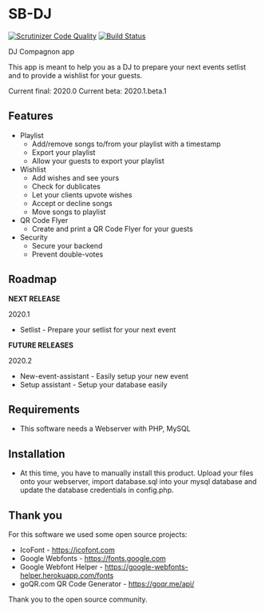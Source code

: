 # SB-DJ

[![Scrutinizer Code Quality](https://scrutinizer-ci.com/g/sballinone/SB-DJ/badges/quality-score.png?b=master)](https://scrutinizer-ci.com/g/sballinone/SB-DJ/?branch=master)
[![Build Status](https://scrutinizer-ci.com/g/sballinone/SB-DJ/badges/build.png?b=master)](https://scrutinizer-ci.com/g/sballinone/SB-DJ/build-status/master)

DJ Compagnon app

This app is meant to help you as a DJ to prepare your next events setlist and to provide a wishlist for your guests.

Current final: 2020.0
Current beta:  2020.1.beta.1

## Features

-   Playlist
    -   Add/remove songs to/from your playlist with a timestamp
    -   Export your playlist
    -   Allow your guests to export your playlist
-   Wishlist
    -   Add wishes and see yours
    -   Check for dublicates
    -   Let your clients upvote wishes
    -   Accept or decline songs
    -   Move songs to playlist
-   QR Code Flyer
    -   Create and print a QR Code Flyer for your guests
-   Security
    -   Secure your backend
    -   Prevent double-votes

## Roadmap

**NEXT RELEASE** 

2020.1

-   Setlist - Prepare your setlist for your next event

**FUTURE RELEASES**

2020.2

-   New-event-assistant - Easily setup your new event
-   Setup assistant - Setup your database easily

## Requirements

-   This software needs a Webserver with PHP, MySQL

## Installation

-   At this time, you have to manually install this product. 
    Upload your files onto your webserver, import database.sql into your mysql database and update the database credentials in config.php.

## Thank you

For this software we used some open source projects:

-   IcoFont - <https://icofont.com>
-   Google Webfonts - <https://fonts.google.com>
-   Google Webfont Helper - <https://google-webfonts-helper.herokuapp.com/fonts>
-   goQR.com QR Code Generator - <https://goqr.me/api/>

Thank you to the open source community.
